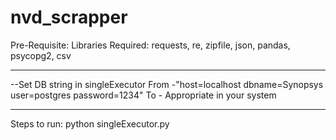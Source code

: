 # nvd_scrapper


Pre-Requisite:
Libraries Required: requests, re, zipfile, json, pandas, psycopg2, csv


------------------------------------------------------------------------------------
--Set DB string in singleExecutor
From  -"host=localhost dbname=Synopsys user=postgres password=1234"
To - Appropriate in your system

------------------------------------------------------------------------------------
Steps to run:
python singleExecutor.py